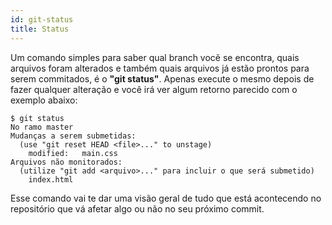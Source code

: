 ```yaml
---
id: git-status
title: Status
---
```


Um comando simples para saber qual branch vocẽ se encontra, quais arquivos foram alterados e também quais arquivos já estão prontos para serem commitados, é o **"git status"**. Apenas execute o mesmo depois de fazer qualquer alteração e você irá ver algum retorno parecido com o exemplo abaixo:

```
$ git status
No ramo master
Mudanças a serem submetidas:
  (use "git reset HEAD <file>..." to unstage)
	modified:   main.css
Arquivos não monitorados:
  (utilize "git add <arquivo>..." para incluir o que será submetido)
	index.html
```

Esse comando vai te dar uma visão geral de tudo que está acontecendo no repositório que vá afetar algo ou não no seu próximo commit.
